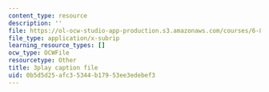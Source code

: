 ```yaml
---
content_type: resource
description: ''
file: https://ol-ocw-studio-app-production.s3.amazonaws.com/courses/6-890-algorithmic-lower-bounds-fun-with-hardness-proofs-fall-2014/0b5d5d25afc35344b17953ee3edebef3_X05j49pc6DE.vtt
file_type: application/x-subrip
learning_resource_types: []
ocw_type: OCWFile
resourcetype: Other
title: 3play caption file
uid: 0b5d5d25-afc3-5344-b179-53ee3edebef3
---
```

